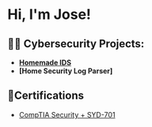 <h1>Hi, I'm Jose! </h1>

<h2>👨‍💻 Cybersecurity Projects:</h2>

- <b>[Homemade IDS](https://github.com/JLRivera-1/Homemade-IDS)</b>
- <b>[Home Security Log Parser]</b>
<h2>📜Certifications</h2>

- [CompTIA Security + SYD-701](https://www.comptia.org/certifications/security)
